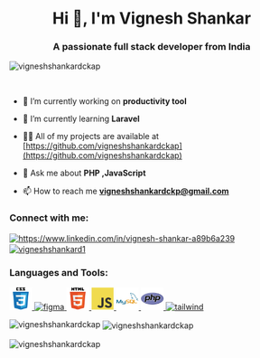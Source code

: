 <h1 align="center">Hi 👋, I'm Vignesh Shankar</h1>
<h3 align="center">A passionate full stack developer from India</h3>

<p align="left"> <img src="https://komarev.com/ghpvc/?username=vigneshshankardckap&label=Profile%20views&color=0e75b6&style=flat" alt="vigneshshankardckap" /> </p>

<p align="left"> <a href="https://twitter.com/" target="blank"><img src="https://img.shields.io/twitter/follow/?logo=twitter&style=for-the-badge" alt="" /></a> </p>

- 🔭 I’m currently working on **productivity tool**

- 🌱 I’m currently learning **Laravel**

- 👨‍💻 All of my projects are available at [https://github.com/vigneshshankardckap](https://github.com/vigneshshankardckap)

- 💬 Ask me about **PHP ,JavaScript**

- 📫 How to reach me **vigneshshankardckp@gmail.com**

<h3 align="left">Connect with me:</h3>
<p align="left">
<a href="https://linkedin.com/in/https://www.linkedin.com/in/vignesh-shankar-a89b6a239" target="blank"><img align="center" src="https://raw.githubusercontent.com/rahuldkjain/github-profile-readme-generator/master/src/images/icons/Social/linked-in-alt.svg" alt="https://www.linkedin.com/in/vignesh-shankar-a89b6a239" height="30" width="40" /></a>
<a href="https://www.hackerrank.com/vigneshshankard1" target="blank"><img align="center" src="https://raw.githubusercontent.com/rahuldkjain/github-profile-readme-generator/master/src/images/icons/Social/hackerrank.svg" alt="vigneshshankard1" height="30" width="40" /></a>
</p>

<h3 align="left">Languages and Tools:</h3>
<p align="left"> <a href="https://www.w3schools.com/css/" target="_blank" rel="noreferrer"> <img src="https://raw.githubusercontent.com/devicons/devicon/master/icons/css3/css3-original-wordmark.svg" alt="css3" width="40" height="40"/> </a> <a href="https://www.figma.com/" target="_blank" rel="noreferrer"> <img src="https://www.vectorlogo.zone/logos/figma/figma-icon.svg" alt="figma" width="40" height="40"/> </a> <a href="https://www.w3.org/html/" target="_blank" rel="noreferrer"> <img src="https://raw.githubusercontent.com/devicons/devicon/master/icons/html5/html5-original-wordmark.svg" alt="html5" width="40" height="40"/> </a> <a href="https://developer.mozilla.org/en-US/docs/Web/JavaScript" target="_blank" rel="noreferrer"> <img src="https://raw.githubusercontent.com/devicons/devicon/master/icons/javascript/javascript-original.svg" alt="javascript" width="40" height="40"/> </a> <a href="https://www.mysql.com/" target="_blank" rel="noreferrer"> <img src="https://raw.githubusercontent.com/devicons/devicon/master/icons/mysql/mysql-original-wordmark.svg" alt="mysql" width="40" height="40"/> </a> <a href="https://www.php.net" target="_blank" rel="noreferrer"> <img src="https://raw.githubusercontent.com/devicons/devicon/master/icons/php/php-original.svg" alt="php" width="40" height="40"/> </a> <a href="https://tailwindcss.com/" target="_blank" rel="noreferrer"> <img src="https://www.vectorlogo.zone/logos/tailwindcss/tailwindcss-icon.svg" alt="tailwind" width="40" height="40"/> </a> </p>

<p><img align="left" src="https://github-readme-stats.vercel.app/api/top-langs?username=vigneshshankardckap&show_icons=true&locale=en&layout=compact" alt="vigneshshankardckap" /></p>

<p>&nbsp;<img align="center" src="https://github-readme-stats.vercel.app/api?username=vigneshshankardckap&show_icons=true&locale=en" alt="vigneshshankardckap" /></p>

<p><img align="center" src="https://github-readme-streak-stats.herokuapp.com/?user=vigneshshankardckap&" alt="vigneshshankardckap" /></p>

